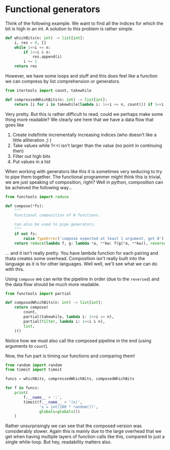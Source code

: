 # Functional generators

Think of the following example. We want to find all the indices for which the bit is high in an int. A solution
to this problem is rather simple.

``` python
def whichBits(n: int) -> list[int]:
    i, res = 0, []
    while 1<<i <= n:
        if 1<<i & n:
            res.append(i)
        i += 1
    return res
```

However, we have some loops and stuff and this does feel like a function we can compress by list comprehension or generators.

``` python
from itertools import count, takewhile

def compressedWhichBits(n: int) -> list[int]:
    return [i for i in takewhile(lambda i: 1<<i <= n, count()) if 1<<i & n] # can also write if-statement as a filter
```

Very pretty. But this is rather difficult to read, could we perhaps make some thing more readable? We clearly
see here that we have a data flow that goes like

1. Create indefinite incrementally increasing indices (who doesn't like a little alliteration ;) )
2. Take values while 1<<i isn't larger than the value (no point in continuing then)
3. Filter out high bits
4. Put values in a list

When working with generators like this it is sometimes very seducing to try to pipe them together. The functional programmer 
might think this is trivial, we are just speaking of composition, right?  Well in python, composition can be acheived the
following way...

``` python
from functools import reduce

def compose(*fs):
    """
    Functional composition of N functions.

    Can also be used to pipe generators.
    """
    if not fs:
        raise TypeError('compose expected at least 1 argument, got 0')
    return reduce(lambda f, g: lambda *a, **kw: f(g(*a, **kw)), reversed(fs))
```

... and it isn't really pretty. You have lambda function for each pairing and thata creates some overhead. Composition
isn't really built into the language as it is for other languages. Well well, we'll see what we can do with this. 

Using `compose` we can write the pipeline in order (due to the `reversed`) and the data flow should be much more readable.

``` python
from functools import partial

def composedWhichBits(n: int) -> list[int]:
    return compose(
        count,
        partial(takewhile, lambda i: 1<<i <= n),
        partial(filter, lambda i: 1<<i & n),
        list,
    )()
```

Notice how we must also call the composed pipeline in the end (using arguments to `count`).

Now, the fun part is timing our functions and comparing them!

``` python 
from random import random
from timeit import timeit

funcs = whichBits, compressedWhichBits, composedWhichBits

for f in funcs:
    print(
        f.__name__ + ':',
        timeit(f.__name__ + '(x)',
               'x = int(100 * random())',
               globals=globals())
    )
```

Rather unsurprisingly we can see that the composed version was considerably slower. Again this is mainly due to the large overhead
that we get when having multiple layers of function calls like this, compared to just a single while-loop. But hey, readability matters also.
